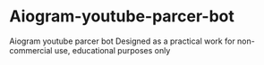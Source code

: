 # Aiogram-youtube-parcer-bot
Aiogram youtube parcer bot
Designed as a practical work for non-commercial use, educational purposes only
